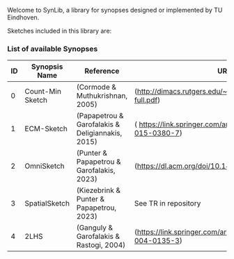 
Welcome to SynLib, a library for synopses designed or implemented by TU Eindhoven.

Sketches included in this library are:

### List of available Synopses

| ID | 	Synopsis Name                                          | Reference                                        | URL                                                            | 	Description      | Parameters                          
|----|---------------------------------------------------------|--------------------------------------------------|----------------------------------------------------------------|-------------------|-------------------------------------|
| 0  | Count-Min Sketch                                        | (Cormode & Muthukrishnan, 2005)                  | (http://dimacs.rutgers.edu/~graham/pubs/papers/cm-full.pdf)    | 	Count-Min Sketch | 	Epsilon, Delta                     |
| 1  | ECM-Sketch                                              | (Papapetrou & Garofalakis & Deligiannakis, 2015) | ( https://link.springer.com/article/10.1007/s00778-015-0380-7) | ECM-Sketch        | 	Epsilon, Delta                     |
| 2  | OmniSketch                                              | (Punter & Papapetrou & Garofalakis, 2023)        | (https://dl.acm.org/doi/10.14778/3632093.3632098)              | OmniSketch        | 	Epsilon, Delta, B, b               |
| 3  | SpatialSketch | (Kiezebrink & Punter & Papapetrou, 2023)         | See TR in repository                                           | SpatialSketch     | 	Domain, # Grid cells, Basic Sketch | 
| 4  | 2LHS  | (Ganguly & Garofalakis & Rastogi, 2004) | (https://link.springer.com/article/10.1007/s00778-004-0135-3) | 2LHS | Epsilon, Delta|                      |